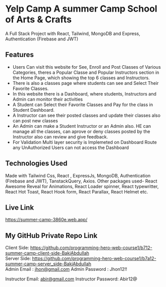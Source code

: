 # Yelp Camp A summer Camp School of Arts & Crafts
A Full Stack Project with React, Tailwind, MongoDB and Express, Authentication (Firebase and JWT)
<br/>

##  Features
* Users Can visit this website for See, Enroll and Post Classes of Various Categories, theres a Popular Classe and Popular Instructors section in the Home Page, which showing the top 6 classes and Instructors.
* There is also a classes page where students can see and Select Their Favorite Classes.
* In this website there is a Dashboard, where students, Instructors and Admin can monitor their activities
* A Student can Select their Favorite Classes and Pay for the class in Student Dashboard.
* A Instructor can see their posted classes and update their classes also can post new classes
* An Admin can make a Student Instructor or an Admin also. HE can manage all the classes, can aprove or deny classes posted by the Instructor also can review and give feedback.
* For Validation Multi layer security is Implemeted on Dashboard Route any UnAuthorized Users can not access the Dashboard


## Technologies Used 
Made with Tailwind Css, React , ExpressJs, MongoDB, Authentication (Firebase and JWT), TanstackQuery, Axios. Other packages used- React Awesome Reveal for Animations, React Loader spinner, React typewritter, React Hot Toast, React Hook form, React Parallax, React Helmet etc.

## Live Link
https://summer-camp-3860e.web.app/


## My GitHub Private Repo Link
Client Side: https://github.com/programming-hero-web-course1/b712-summer-camp-client-side-BakiAbdullah <br/>
Server Side: https://github.com/programming-hero-web-course1/b7a12-summer-camp-server_side-BakiAbdullah <br/>
Admin Email : jhon@gmail.com
Admin Password : Jhon12!!  <br/>

Instructor Email: abir@gmail.com
Instructor Password: Abir12@